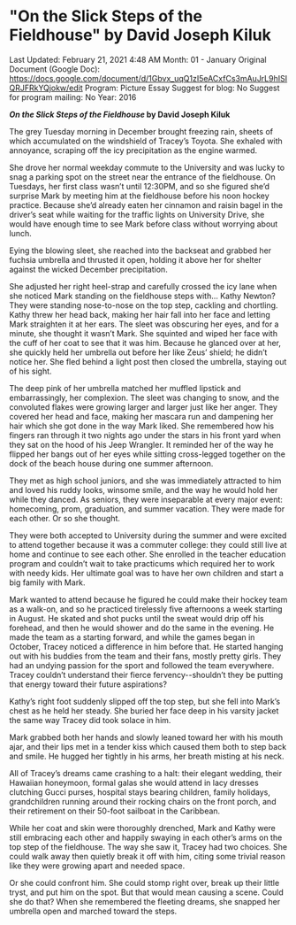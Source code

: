 # "On the Slick Steps of the Fieldhouse" by David Joseph Kiluk

Last Updated: February 21, 2021 4:48 AM
Month: 01 - January
Original Document (Google Doc): https://docs.google.com/document/d/1Gbvx_uqQ1zI5eACxfCs3mAuJrL9hISIQRJFRkYQjokw/edit
Program: Picture Essay
Suggest for blog: No
Suggest for program mailing: No
Year: 2016

***On the Slick Steps of the Fieldhouse* by David Joseph Kiluk**

The grey Tuesday morning in December brought freezing rain, sheets of which accumulated on the windshield of Tracey’s Toyota. She exhaled with annoyance, scraping off the icy precipitation as the engine warmed.

She drove her normal weekday commute to the University and was lucky to snag a parking spot on the street near the entrance of the fieldhouse. On Tuesdays, her first class wasn’t until 12:30PM, and so she figured she’d surprise Mark by meeting him at the fieldhouse before his noon hockey practice. Because she’d already eaten her cinnamon and raisin bagel in the driver’s seat while waiting for the traffic lights on University Drive, she would have enough time to see Mark before class without worrying about lunch.

Eying the blowing sleet, she reached into the backseat and grabbed her fuchsia umbrella and thrusted it open, holding it above her for shelter against the wicked December precipitation.

She adjusted her right heel-strap and carefully crossed the icy lane when she noticed Mark standing on the fieldhouse steps with… Kathy Newton? They were standing nose-to-nose on the top step, cackling and chortling. Kathy threw her head back, making her hair fall into her face and letting Mark straighten it at her ears. The sleet was obscuring her eyes, and for a minute, she thought it wasn’t Mark. She squinted and wiped her face with the cuff of her coat to see that it was him. Because he glanced over at her, she quickly held her umbrella out before her like Zeus’ shield; he didn’t notice her. She fled behind a light post then closed the umbrella, staying out of his sight.

The deep pink of her umbrella matched her muffled lipstick and embarrassingly, her complexion. The sleet was changing to snow, and the convoluted flakes were growing larger and larger just like her anger. They covered her head and face, making her mascara run and dampening her hair which she got done in the way Mark liked. She remembered how his fingers ran through it two nights ago under the stars in his front yard when they sat on the hood of his Jeep Wrangler. It reminded her of the way he flipped her bangs out of her eyes while sitting cross-legged together on the dock of the beach house during one summer afternoon.

They met as high school juniors, and she was immediately attracted to him and loved his ruddy looks, winsome smile, and the way he would hold her while they danced. As seniors, they were inseparable at every major event: homecoming, prom, graduation, and summer vacation. They were made for each other. Or so she thought.

They were both accepted to University during the summer and were excited to attend together because it was a commuter college: they could still live at home and continue to see each other. She enrolled in the teacher education program and couldn’t wait to take practicums which required her to work with needy kids. Her ultimate goal was to have her own children and start a big family with Mark.

Mark wanted to attend because he figured he could make their hockey team as a walk-on, and so he practiced tirelessly five afternoons a week starting in August. He skated and shot pucks until the sweat would drip off his forehead, and then he would shower and do the same in the evening. He made the team as a starting forward, and while the games began in October, Tracey noticed a difference in him before that. He started hanging out with his buddies from the team and their fans, mostly pretty girls. They had an undying passion for the sport and followed the team everywhere. Tracey couldn’t understand their fierce fervency--shouldn’t they be putting that energy toward their future aspirations?

Kathy’s right foot suddenly slipped off the top step, but she fell into Mark’s chest as he held her steady. She buried her face deep in his varsity jacket the same way Tracey did took solace in him.

Mark grabbed both her hands and slowly leaned toward her with his mouth ajar, and their lips met in a tender kiss which caused them both to step back and smile. He hugged her tightly in his arms, her breath misting at his neck.

All of Tracey’s dreams came crashing to a halt: their elegant wedding, their Hawaiian honeymoon, formal galas she would attend in lacy dresses clutching Gucci purses, hospital stays bearing children, family holidays, grandchildren running around their rocking chairs on the front porch, and their retirement on their 50-foot sailboat in the Caribbean.

While her coat and skin were thoroughly drenched, Mark and Kathy were still embracing each other and happily swaying in each other’s arms on the top step of the fieldhouse. The way she saw it, Tracey had two choices. She could walk away then quietly break it off with him, citing some trivial reason like they were growing apart and needed space.

Or she could confront him. She could stomp right over, break up their little tryst, and put him on the spot. But that would mean causing a scene. Could she do that? When she remembered the fleeting dreams, she snapped her umbrella open and marched toward the steps.